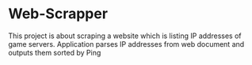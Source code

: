 # Web-Scrapper
This project is about scraping a website which is listing IP addresses of game servers. Application parses IP addresses from web document and outputs them sorted by Ping 
